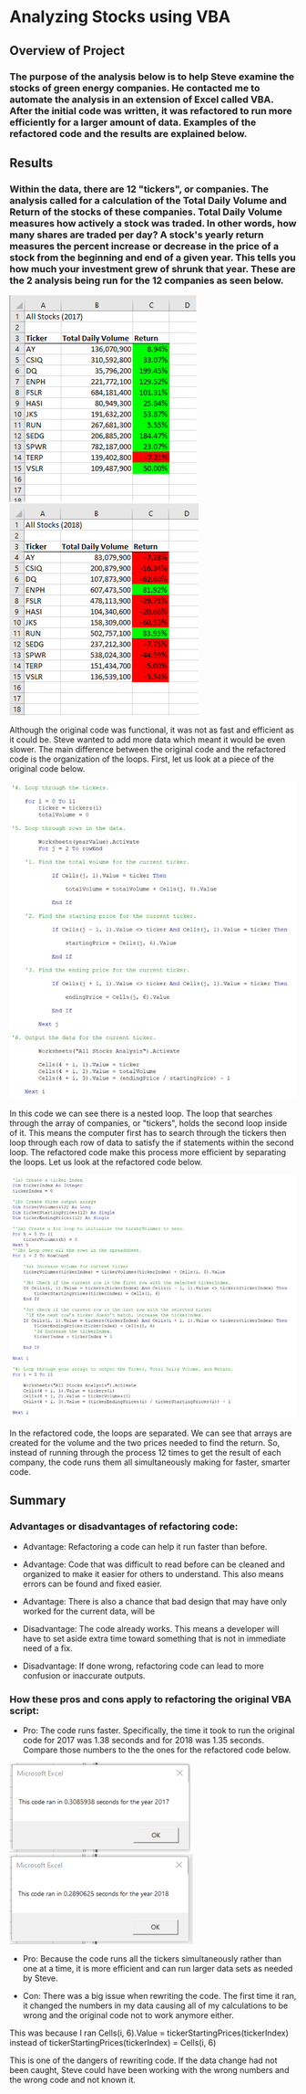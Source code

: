 # Analyzing Stocks using VBA 

## Overview of Project

### The purpose of the analysis below is to help Steve examine the stocks of green energy companies. He contacted me to automate the analysis in an extension of Excel called VBA. After the initial code was written, it was refactored to run more efficiently for a larger amount of data. Examples of the refactored code and the results are explained below.

## Results

###  Within the data, there are 12 "tickers", or companies. The analysis called for a calculation of the Total Daily Volume and Return of the stocks of these companies. Total Daily Volume measures how actively a stock was traded. In other words, how many shares are traded per day? A stock's yearly return measures the percent increase or decrease in the price of a stock from the beginning and end of a given year. This tells you how much your investment grew of shrunk that year. These are the 2 analysis being run for the 12 companies as seen below.

![](Resources/2017_Analysis.png) ![](Resources/2018_Analysis.png)

Although the original code was functional, it was not as fast and efficient as it could be. Steve wanted to add more data which meant it would be even slower. 
The main difference between the original code and the refactored code is the organization of the loops. First, let us look at a piece of the original code below.

![](Resources/Original_Code.png)

In this code we can see there is a nested loop. The loop that searches through the array of companies, or "tickers", holds the second loop inside of it. This means the computer first has to search through the tickers then loop through each row of data to satisfy the if statements within the second loop. The refactored code make this process more efficient by separating the loops. Let us look at the refactored code below.

![](Resources/Refactored_Code.png)

In the refactored code, the loops are separated. We can see that arrays are created for the volume and the two prices needed to find the return. So, instead of running through the process 12 times to get the result of each company, the code runs them all simultaneously making for faster, smarter code.

## Summary

### Advantages or disadvantages of refactoring code:
- Advantage: Refactoring a code can help it run faster than before. 
- Advantage: Code that was difficult to read before can be cleaned and organized to make it easier for others to understand. This also means errors can be found and fixed easier.
- Advantage: There is also a chance that bad design that may have only worked for the current data, will be 

- Disadvantage: The code already works. This means a developer will have to set aside extra time toward something that is not in immediate need of a fix.
- Disadvantage: If done wrong, refactoring code can lead to more confusion or inaccurate outputs.

### How these pros and cons apply to refactoring the original VBA script:
- Pro: The code runs faster. Specifically, the time it took to run the original code for 2017 was 1.38 seconds and for 2018 was 1.35 seconds. Compare those numbers to the the ones for the refactored code below.

![](Resources/VBA_Challenge_2017.png)
![](Resources/VBA_Challenge_2018.png)

- Pro: Because the code runs all the tickers simultaneously rather than one at a time, it is more efficient and can run larger data sets as needed by Steve.

- Con: There was a big issue when rewriting the code. The first time it ran, it changed the numbers in my data causing all of my calculations to be wrong and the original code not to work anymore either. 
 
This was because I ran 
Cells(i, 6).Value = tickerStartingPrices(tickerIndex) 
instead of 
tickerStartingPrices(tickerIndex) = Cells(i, 6)

This is one of the dangers of rewriting code. If the data change had not been caught, Steve could have been working with the wrong numbers and the wrong code and not known it.
